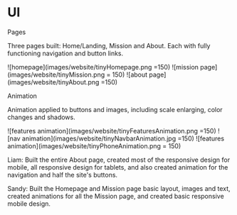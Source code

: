 # UI

Pages

Three pages built: Home/Landing, Mission and About. Each with fully functioning navigation and button links.

![homepage](images/website/tinyHomepage.png =150)
![mission page](images/website/tinyMission.png = 150)
![about page](images/website/tinyAbout.png =150)


Animation

Animation applied to buttons and images, including scale enlarging, color changes and shadows.


![features animation](images/website/tinyFeaturesAnimation.png =150)
![nav animation](images/website/tinyNavbarAnimation.jpg =150)
![features animation](images/website/tinyPhoneAnimation.png = 150)


Liam:
Built the entire About page, created most of the responsive design for mobile, all responsive design for tablets, and also created animation for the navigation and half the site's buttons.

Sandy:
Built the Homepage and Mission page basic layout, images and text, created animations for all the Mission page, and created basic responsive mobile design.


